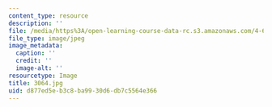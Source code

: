 ```yaml
---
content_type: resource
description: ''
file: /media/https%3A/open-learning-course-data-rc.s3.amazonaws.com/4-614-religious-architecture-and-islamic-cultures-fall-2002/d877ed5eb3c8ba9930d6db7c5564e366_3064.jpg
file_type: image/jpeg
image_metadata:
  caption: ''
  credit: ''
  image-alt: ''
resourcetype: Image
title: 3064.jpg
uid: d877ed5e-b3c8-ba99-30d6-db7c5564e366
---
```

